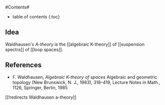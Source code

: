
#Contents#
* table of contents
{:toc}

## Idea

Waldhausen's _A-theory_ is the [[algebraic K-theory]] of [[suspension spectra]] of [[loop spaces]].

## References

* F. Waldhausen, _Algebraic K-theory of spaces_ Algebraic and geometric topology (New
Brunswick, N. J., 1983), 318–419, Lecture Notes in Math., 1126, Springer, Berlin, 1985

[[!redirects Waldhausen a-theory]]